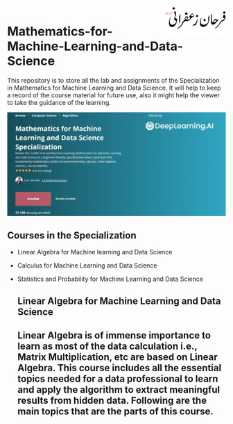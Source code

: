 <img src="https://github.com/farhanzafrani/Mathematics-for-Machine-Learning-and-Data-Science/blob/main/Images/logo.png" align="right" height=70px width=140px/>

# Mathematics-for-Machine-Learning-and-Data-Science
This repository is to store all the lab and assignments of the Specialization in Mathematics for Machine Learning and Data Science. It will help to keep a record of the course material for future use, also it might help the viewer to take the guidance of the learning.

![Specialization](https://github.com/farhanzafrani/Mathematics-for-Machine-Learning-and-Data-Science/blob/main/Images/MM.png)
## Courses in the Specialization
- Linear Algebra for Machine learning and Data Science
- Calculus for Machine Learning and Data Science
- Statistics and Probability for Machine Learning and Data Science

  ## Linear Algebra for Machine Learning and Data Science
  Linear Algebra is of immense importance to learn as most of the data calculation i.e., Matrix Multiplication, etc are based on Linear Algebra. This course includes all the essential topics needed for a data professional to learn and apply the algorithm to extract meaningful results from hidden data. Following are the main topics that are the parts of this course.
  - 
